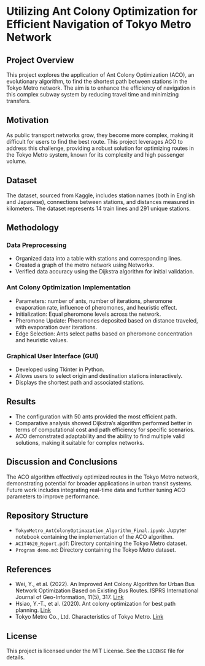 # Utilizing Ant Colony Optimization for Efficient Navigation of Tokyo Metro Network

## Project Overview

This project explores the application of Ant Colony Optimization (ACO), an evolutionary algorithm, to find the shortest path between stations in the Tokyo Metro network. The aim is to enhance the efficiency of navigation in this complex subway system by reducing travel time and minimizing transfers.

## Motivation

As public transport networks grow, they become more complex, making it difficult for users to find the best route. This project leverages ACO to address this challenge, providing a robust solution for optimizing routes in the Tokyo Metro system, known for its complexity and high passenger volume.

## Dataset

The dataset, sourced from Kaggle, includes station names (both in English and Japanese), connections between stations, and distances measured in kilometers. The dataset represents 14 train lines and 291 unique stations.

## Methodology

### Data Preprocessing

- Organized data into a table with stations and corresponding lines.
- Created a graph of the metro network using Networkx.
- Verified data accuracy using the Dijkstra algorithm for initial validation.

### Ant Colony Optimization Implementation

- Parameters: number of ants, number of iterations, pheromone evaporation rate, influence of pheromones, and heuristic effect.
- Initialization: Equal pheromone levels across the network.
- Pheromone Update: Pheromones deposited based on distance traveled, with evaporation over iterations.
- Edge Selection: Ants select paths based on pheromone concentration and heuristic values.

### Graphical User Interface (GUI)

- Developed using Tkinter in Python.
- Allows users to select origin and destination stations interactively.
- Displays the shortest path and associated stations.

## Results

- The configuration with 50 ants provided the most efficient path.
- Comparative analysis showed Dijkstra’s algorithm performed better in terms of computational cost and path efficiency for specific scenarios.
- ACO demonstrated adaptability and the ability to find multiple valid solutions, making it suitable for complex networks.

## Discussion and Conclusions

The ACO algorithm effectively optimized routes in the Tokyo Metro network, demonstrating potential for broader applications in urban transit systems. Future work includes integrating real-time data and further tuning ACO parameters to improve performance.

## Repository Structure

- `TokyoMetro_AntColonyOptimazation_Algorithm_Final.ipynb`: Jupyter notebook containing the implementation of the ACO algorithm.
- `ACIT4620_Report.pdf`: Directory containing the Tokyo Metro dataset.
- `Program demo.md`: Directory containing the Tokyo Metro dataset.
  

## References

- Wei, Y., et al. (2022). An Improved Ant Colony Algorithm for Urban Bus Network Optimization Based on Existing Bus Routes. ISPRS International Journal of Geo-Information, 11(5), 317. [Link](http://dx.doi.org/10.3390/ijgi11050317)
- Hsiao, Y.-T., et al. (2020). Ant colony optimization for best path planning. [Link](https://www.researchgate.net/publication/4135314_Ant_colony_optimization_for_best_path_planning)
- Tokyo Metro Co., Ltd. Characteristics of Tokyo Metro. [Link](https://www.metro-ad.co.jp/en/characteristic/)

## License

This project is licensed under the MIT License. See the `LICENSE` file for details.
